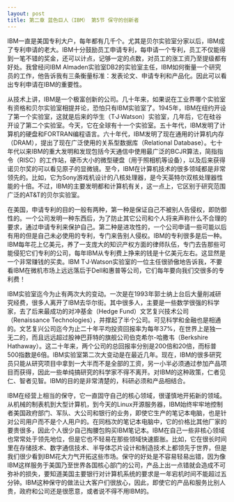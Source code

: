 ```yaml
---
layout: post
title: 第二章 蓝色巨人（IBM） 第5节 保守的创新者 
---
```

IBM一直是美国专利大户，每年都有几千个。尤其是贝尔实验室分家以后，IBM成了专利申请的老大。IBM十分鼓励员工申请专利，每申请一个专利，员工不仅能得到一笔不错的奖金，还可以计点，记够一定的点数，对员工的涨工资乃至提级都有好处。我曾经问IBM Almaden实验室DB2的实验室主任，IBM如何衡量一个研究员的工作，他告诉我有三条衡量标准：发表论文、申请专利和产品化。因此可以看出专利申请在IBM的重要性。

从技术上讲，IBM是一个极富创新的公司。几十年来，如果说在工业界哪个实验室有资格和贝尔实验室相提并论，恐怕只有IBM实验室了。1945年，IBM在纽约开设了第一个实验室，这就是后来的华生（T·J·Watson）实验室，几年后，它在硅谷开设了第二个实验室。今天，它在全球有十一个实验室。五十年代，IBM发明了计算机的硬盘和FORTRAN编程语言。六十年代，IBM发明了现在通用的计算机内存（DRAM），提出了现在广泛使用的关系型数据库（Relational Database）。七十年代以来IBM的重大发明和发现包括今天通信中使用最广泛的BCJR算法，简指指令（RISC）的工作站，硬币大小的微型硬盘（用于照相机等设备），以及后来获得诺贝尔奖的可以看见原子的显微镜。至今，IBM在计算机技术的很多领域都是非常领先的。比如，它为Sony游戏机设计的八核处理器，是今天英特尔双核处理器性能的十倍。不过，IBM的主要发明都和计算机有关，这一点上，它区别于研究范围广泛的AT&T的贝尔实验室。

在美国，申请专利的目的一般有两种，第一种是保证自己不被别人告侵权，即防御性的。一个公司发明一种东西后，为了防止其它公司和个人将来声称什么不合理的要求，通过申请专利来保护自己。第二种是进攻性的，一个公司申请一些可能以后有用的但是自己未必使用的专利，专门来告别人侵权。IBM的专利很多是后一种。IBM每年花上亿美元，养了一支庞大的知识产权方面的律师队伍，专门去告那些可能侵犯它们专利的公司，每年IBM从专利费上挣来的钱是十亿美元左右。这显然是一个非常赚钱的买卖。IBM T·J·Watson实验室的一位主任很骄傲地告诉我，不要看IBM在微机市场上远远落后于Dell和惠普等公司，它们每年要向我们交很多的专利费！

IBM实验室迄今为止有两次大的变动。一次是在1993年郭士纳上台后大量削减研究经费，很多人离开了IBM去华尔街。其中很多人，主要是一些数学很强的科学家，去了后来最成功的对冲基金（Hedge Fund）文艺复兴技术公司（Renaissance Technologies），并撑起了半个公司。可见科学和金融也是相通的。文艺复兴公司迄今为止二十年平均投资回报率为每年37%，在世界上是独一无二的，而且远远超过股神巴菲特的旗舰公司伯克希尔-哈撒韦（Berkshire Hathaway）。这二十年来，两个公司的总回报率分别是200倍和20倍，而标普500指数是6倍。IBM实验室第二次大变动是在最近几年。现在，IBM的很多研究员只能从研究项目中拿到一大半而不是全部的工资，另一小半必须通过参加产品项目而获得，因此一些单纯搞研究的科学家不得不离开。对IBM的这种政策，仁者见仁、智者见智。IBM的目的是非常清楚的，科研必须和产品相结合。

IBM在经营上相当的保守，它一直固守自己的核心领域，很谨慎地开拓新的领域。从机械的制表机到大型计算机，到今天的Linux开源服务器，IBM始终牢牢地控制者美国政府部门、军队、大公司和银行的业务，即使它生产的笔记本电脑，也是针对公司用户而不是个人用户的。在同档次的笔记本电脑中，它的价格比其他厂家的要贵很多，因此个人很少自己掏腰包购买IBM笔记本。IBM在自己一些非核心领域也常常处于领先地位，但是它也不轻易在那些领域快速膨胀。比如，它在很长时间里在存储技术、数字通信技术、半导体芯片设计和制造技术上都领先于世界，但是我们很少看到IBM花大力气开拓这些市场。保守的好处是不容易轻易出错，因为像IBM这样服务于美国乃至世界各国核心部门的公司，产品上出一点错就会造成不可弥补的损失，要知道美国主要银行对计算机系统的要求是一年宕机时间不能超过五分钟。IBM这种保守的做法让大客户们很放心，因此，即使它的产品和服务比别人贵，政府和公司还是很愿意，或者说不得不用IBM的。

